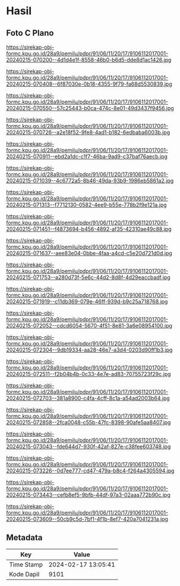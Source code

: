 # Hasil

## Foto C Plano

https://sirekap-obj-formc.kpu.go.id/28a9/pemilu/pdpr/91/06/11/20/17/9106112017001-20240215-070200--4d1d4e1f-8558-46b0-b6d5-dde8d1ac1426.jpg

https://sirekap-obj-formc.kpu.go.id/28a9/pemilu/pdpr/91/06/11/20/17/9106112017001-20240215-070408--6f87030e-0b18-4355-9f79-fa68d5530839.jpg

https://sirekap-obj-formc.kpu.go.id/28a9/pemilu/pdpr/91/06/11/20/17/9106112017001-20240215-070550--57c25443-b0ca-474c-8e01-49d3437f9456.jpg

https://sirekap-obj-formc.kpu.go.id/28a9/pemilu/pdpr/91/06/11/20/17/9106112017001-20240215-070726--a2e18f52-9fe8-4ad1-b182-6edbaba6003b.jpg

https://sirekap-obj-formc.kpu.go.id/28a9/pemilu/pdpr/91/06/11/20/17/9106112017001-20240215-070911--ebd2a1dc-c1f7-46ba-9ad9-c37baf76aecb.jpg

https://sirekap-obj-formc.kpu.go.id/28a9/pemilu/pdpr/91/06/11/20/17/9106112017001-20240215-071039--4c6772a5-8b46-49da-93b9-1986eb5861a2.jpg

https://sirekap-obj-formc.kpu.go.id/28a9/pemilu/pdpr/91/06/11/20/17/9106112017001-20240215-071313--f7712130-0582-4ee9-b55e-778b2f9e121a.jpg

https://sirekap-obj-formc.kpu.go.id/28a9/pemilu/pdpr/91/06/11/20/17/9106112017001-20240215-071451--f4873694-b456-4892-af35-42310ae49c88.jpg

https://sirekap-obj-formc.kpu.go.id/28a9/pemilu/pdpr/91/06/11/20/17/9106112017001-20240215-071637--aee83e04-0bbe-4faa-a4cd-c5e20d721d0d.jpg

https://sirekap-obj-formc.kpu.go.id/28a9/pemilu/pdpr/91/06/11/20/17/9106112017001-20240215-071753--a280d73f-5e6c-44d2-8d8f-4d29eaccbadf.jpg

https://sirekap-obj-formc.kpu.go.id/28a9/pemilu/pdpr/91/06/11/20/17/9106112017001-20240215-071919--c11db369-079e-46ff-939d-b9c25a718768.jpg

https://sirekap-obj-formc.kpu.go.id/28a9/pemilu/pdpr/91/06/11/20/17/9106112017001-20240215-072052--cdcd6054-5670-4f51-8e81-3a6e08954100.jpg

https://sirekap-obj-formc.kpu.go.id/28a9/pemilu/pdpr/91/06/11/20/17/9106112017001-20240215-072304--9db19334-aa28-46e7-a3d4-0203d90ff1b3.jpg

https://sirekap-obj-formc.kpu.go.id/28a9/pemilu/pdpr/91/06/11/20/17/9106112017001-20240215-072511--f2b04b4b-0c33-4e7e-ad83-70755723f29c.jpg

https://sirekap-obj-formc.kpu.go.id/28a9/pemilu/pdpr/91/06/11/20/17/9106112017001-20240215-072703--381a8900-c4fa-4cff-8c1a-a54ad2003b64.jpg

https://sirekap-obj-formc.kpu.go.id/28a9/pemilu/pdpr/91/06/11/20/17/9106112017001-20240215-072858--2fca0048-c55b-47fc-8398-90afe5aa8407.jpg

https://sirekap-obj-formc.kpu.go.id/28a9/pemilu/pdpr/91/06/11/20/17/9106112017001-20240215-073043--fde644d7-930f-42af-827e-c38fee603748.jpg

https://sirekap-obj-formc.kpu.go.id/28a9/pemilu/pdpr/91/06/11/20/17/9106112017001-20240215-073226--0d7ee777-cd47-479a-b8c4-f264a4305594.jpg

https://sirekap-obj-formc.kpu.go.id/28a9/pemilu/pdpr/91/06/11/20/17/9106112017001-20240215-073443--cefb8ef5-9bfb-44df-97a3-02aaa772b90c.jpg

https://sirekap-obj-formc.kpu.go.id/28a9/pemilu/pdpr/91/06/11/20/17/9106112017001-20240215-073609--50cb9c5d-7bf1-4f1b-8ef7-420a7041231a.jpg


## Metadata

| Key        | Value               |
| ---------- | ------------------- |
| Time Stamp | 2024-02-17 13:05:41 |
| Kode Dapil | 9101                |



